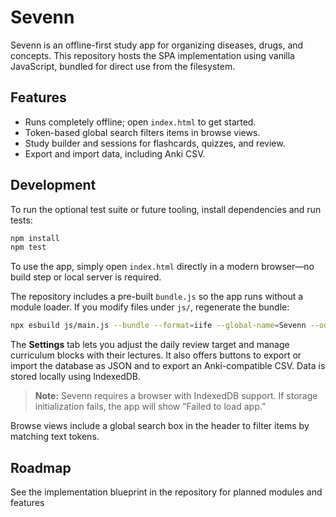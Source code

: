 # Sevenn

Sevenn is an offline-first study app for organizing diseases, drugs, and concepts.
This repository hosts the SPA implementation using vanilla JavaScript, bundled for direct use from the filesystem.

## Features

- Runs completely offline; open `index.html` to get started.
- Token-based global search filters items in browse views.
- Study builder and sessions for flashcards, quizzes, and review.
- Export and import data, including Anki CSV.

## Development

To run the optional test suite or future tooling, install dependencies and run tests:

```bash
npm install
npm test
```

To use the app, simply open `index.html` directly in a modern browser—no build
step or local server is required.

The repository includes a pre-built `bundle.js` so the app runs without a module
loader. If you modify files under `js/`, regenerate the bundle:

```bash
npx esbuild js/main.js --bundle --format=iife --global-name=Sevenn --outfile=bundle.js
```

The **Settings** tab lets you adjust the daily review target and manage curriculum
blocks with their lectures. It also offers buttons to export or import the
database as JSON and to export an Anki-compatible CSV. Data is stored locally
using IndexedDB.

> **Note:** Sevenn requires a browser with IndexedDB support. If storage
> initialization fails, the app will show “Failed to load app.”

Browse views include a global search box in the header to filter items by
matching text tokens.

## Roadmap

See the implementation blueprint in the repository for planned modules and features